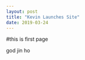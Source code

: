 ```yaml
---
layout: post
title: "Kevin Launches Site"
date: 2019-03-24
---
```


#this is first page

god jin ho
